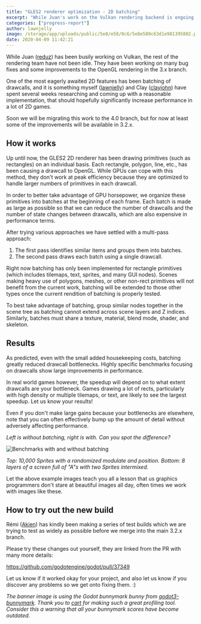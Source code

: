 ```yaml
---
title: "GLES2 renderer optimization - 2D batching"
excerpt: "While Juan's work on the Vulkan rendering backend is ongoing in the master branch, the rest of the rendering team have not been idle. They have been working on many bug fixes and some improvements to the OpenGL rendering in the 3.x branch, and one of the most awaited is the addition of batching of 2D primitives in the GLES2 renderer, which should significantly increase performance in a lot of 2D games."
categories: ["progress-report"]
author: lawnjelly
image: /storage/app/uploads/public/5e8/e58/0c6/5e8e580c63d1e981395802.png
date: 2020-04-09 11:42:21
---
```


While Juan ([reduz](https://github.com/reduz)) has been busily working on Vulkan, the rest of the rendering team have not been idle. They have been working on many bug fixes and some improvements to the OpenGL rendering in the 3.x branch.

One of the most eagerly awaited 2D features has been batching of drawcalls, and it is something myself ([lawnjelly](https://github.com/lawnjelly)) and Clay ([clayjohn](https://github.com/clayjohn)) have spent several weeks researching and coming up with a reasonable implementation, that should hopefully significantly increase performance in a lot of 2D games.

Soon we will be migrating this work to the 4.0 branch, but for now at least some of the improvements will be available in 3.2.x.

## How it works

Up until now, the GLES2 2D renderer has been drawing primitives (such as rectangles) on an individual basis. Each rectangle, polygon, line, etc., has been causing a drawcall to OpenGL. While GPUs can cope with this method, they don't work at peak efficiency because they are optimized to handle larger numbers of primitives in each drawcall.

In order to better take advantage of GPU horsepower, we organize these primitives into batches at the beginning of each frame. Each batch is made as large as possible so that we can reduce the number of drawcalls and the number of state changes between drawcalls, which are also expensive in performance terms.

After trying various approaches we have settled with a multi-pass approach:
1. The first pass identifies similar items and groups them into batches.
2. The second pass draws each batch using a single drawcall.

Right now batching has only been implemented for rectangle primitives (which includes tilemaps, text, sprites, and many GUI nodes). Scenes making heavy use of polygons, meshes, or other non-rect primitives will not benefit from the current work, batching will be extended to those other types once the current rendition of batching is properly tested.

To best take advantage of batching, group similar nodes together in the scene tree as batching cannot extend across scene layers and Z indices. Similarly, batches must share a texture, material, blend mode, shader, and skeleton.

## Results

As predicted, even with the small added housekeeping costs, batching greatly reduced drawcall bottlenecks. Highly specific benchmarks focusing on drawcalls show large improvements in performance.

In real world games however, the speedup will depend on to what extent drawcalls are your bottleneck. Games drawing a lot of rects, particularly with high density or multiple tilemaps, or text, are likely to see the largest speedup. Let us know your results!

Even if you don't make large gains because your bottlenecks are elsewhere, note that you can often effectively bump up the amount of detail without adversely affecting performance.

*Left is without batching, right is with. Can you spot the difference?*

![Benchmarks with and without batching](/storage/app/uploads/public/5e8/e4f/660/5e8e4f660d679955685206.jpg)

*Top: 10,000 Sprites with a randomized modulate and position.*
*Bottom: 8 layers of a screen full of "A"s with two Sprites intermixed.*

Let the above example images teach you all a lesson that us graphics programmers don't stare at beautiful images all day, often times we work with images like these.

## How to try out the new build

Rémi ([Akien](https://github.com/akien-mga)) has kindly been making a series of test builds which we are trying to test as widely as possible before we merge into the main 3.2.x branch.

Please try these changes out yourself, they are linked from the PR with many more details:

https://github.com/godotengine/godot/pull/37349

Let us know if it worked okay for your project, and also let us know if you discover any problems so we get onto fixing them. :)

*The banner image is using the Godot bunnymark bunny from [godot3-bunnymark](https://github.com/cart/godot3-bunnymark). Thank you to [cart](https://github.com/cart) for making such a great profiling tool. Consider this a warning that all your bunnymark scores have become outdated.*

